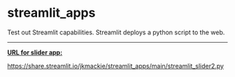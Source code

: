 # streamlit_apps
Test out Streamlit capabilities.  Streamlit deploys a python script to the web.

---

<ins>**URL for slider app:**</ins>

https://share.streamlit.io/jkmackie/streamlit_apps/main/streamlit_slider2.py
